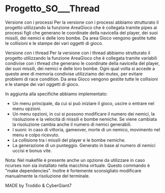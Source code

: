 # Progetto_SO___Thread

Versione con i processi
Per la versione con i processi abbiamo strutturato il progetto utilizzando la funzione AreaGioco che è collegata tramite pipes
ai processi figli che generano le coordinate della navicella del player, dei suoi missili, dei nemici e delle loro bombe.
Da area Gioco vengono gestite tutte le collisioni e le stampe dei vari oggetti di gioco.

Versione con i thread
Per la versione con i thread abbiamo strutturato il progetto utilizzando la funzione AreaGioco che è collegata tramite 
variabili condivise con i thread che generano le coordinate della navicella del player, dei suoi missili, dei nemici e 
delle loro bombe. Ogni qual volta si accede a queste aree di memoria condivise utilizziamo dei mutex, per evitare 
problemi di race condition.
Da area Gioco vengono gestite tutte le collisioni e le stampe dei vari oggetti di gioco.


In aggiunta alla specifiche abbiamo implementato:
- Un menu principale, da cui si può iniziare il gioco, uscire o entrare nel menu opzioni.
- Un menu opzioni, in cui si possono modificare il numero dei nemici, la risoluzione e la velocità di missili e bombe nemiche.
	Se viene cambiata la risoluzione cambia anche il numero di nemici generabili.
- I suoni: in caso di vittoria, gameover, morte di un nemico, movimento nel menu e colpo ricevuto.
- La collisione tra i missili del player e le bombe nemiche.
- La generazione di un punteggio. Generato in base al numero di nemici uccisi e bonus vite.

Nota:
Nel makefile è presente anche un opzione da utilizzare in caso ncurses non sia installato nella macchina virtuale. Questo commando
è "make dependencies".
Inoltre è fortemente sconsigliato modificare manualmente la risoluzione del terminale.

MADE by Troddio & CyberGiant7

